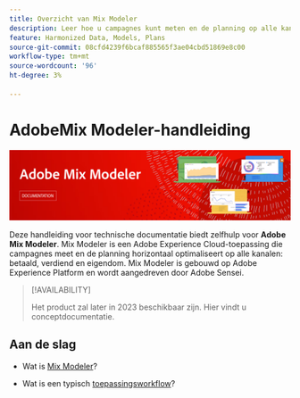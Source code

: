 ```yaml
---
title: Overzicht van Mix Modeler
description: Leer hoe u campagnes kunt meten en de planning op alle kanalen kunt optimaliseren met Mix Modeler.
feature: Harmonized Data, Models, Plans
source-git-commit: 08cfd4239f6bcaf885565f3ae04cbd51869e8c00
workflow-type: tm+mt
source-wordcount: '96'
ht-degree: 3%

---
```



# AdobeMix Modeler-handleiding

![Banner](assets/mix-modeler-banner.png)

Deze handleiding voor technische documentatie biedt zelfhulp voor **Adobe Mix Modeler**. Mix Modeler is een Adobe Experience Cloud-toepassing die campagnes meet en de planning horizontaal optimaliseert op alle kanalen: betaald, verdiend en eigendom. Mix Modeler is gebouwd op Adobe Experience Platform en wordt aangedreven door Adobe Sensei.

>[!AVAILABILITY]
>
>Het product zal later in 2023 beschikbaar zijn. Hier vindt u conceptdocumentatie.

## Aan de slag

* Wat is [Mix Modeler](get-started/about.md)?

* Wat is een typisch [toepassingsworkflow](get-started/workflow.md)?




<!--
## Concepts

<table style="table-layout:fixed">
<tr>
    <td valign="top">
        <a href="/help/ingest-data/datasets.md">
       <img alt="Datasets" src="../assets/ions/../../help/assets/icons/Data.svg" />
       </a>
    <div>
    <a href="/help/ingest-data/datasets.md"><strong>Datasets</strong></a>
    </div>
    <em>Find out the various tools that you can use to troubleshoot your journeys.</em>
    <br>
  </td>
  <td valign="top">
    <a href="using/usecase/building-the-journey.md">
      <img alt="build" src="using/assets/do-not-localize/design.png"/>
    </a>
    <div>
    <a href="using/usecase/building-the-journey.md"><strong>Use case</strong></a>
    </div>
    <em>Learn how to create an advanced journey step-by-step.</em>
    <br>
  </td>
  <td valign="top">
    <a href="using/expression/expressionadvanced.md">
      <img alt="conditions" src="using/assets/do-not-localize/dev.png"/>
    </a>
    <div>
    <a href="using/expression/expressionadvanced.md"><strong>Building advanced expressions</strong></a>
    </div>
    <em>Learn how to build complex expressions leveraging data from events and data sources. </em>
    <br>
  </td>
</tr>
</table>
-->
